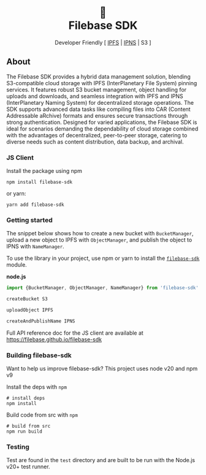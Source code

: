 <h1 align="center">💾<br/>Filebase SDK</h1>
<p align="center">Developer Friendly [ <a href="https://docs.ipfs.tech/concepts/what-is-ipfs/" title="What is IPFS?">IPFS</a> | <a href="https://docs.ipfs.tech/concepts/ipns/" title="What is IPNS?">IPNS</a> | S3 ]</p>

## About

The Filebase SDK provides a hybrid data management solution, blending S3-compatible cloud storage with IPFS 
(InterPlanetary File System) pinning services. It features robust S3 bucket management, object handling for uploads and 
downloads, and seamless integration with IPFS and IPNS (InterPlanetary Naming System) for decentralized storage 
operations. The SDK supports advanced data tasks like compiling files into CAR (Content Addressable aRchive) formats and
ensures secure transactions through strong authentication. Designed for varied applications, the Filebase SDK is ideal 
for scenarios demanding the dependability of cloud storage combined with the advantages of decentralized, peer-to-peer 
storage, catering to diverse needs such as content distribution, data backup, and archival.

### JS Client

Install the package using npm

```shell
npm install filebase-sdk
```

or yarn:

```shell
yarn add filebase-sdk
```

### Getting started

The snippet below shows how to create a new bucket with `BucketManager`, upload a new object to IPFS 
with `ObjectManager`, and publish the object to IPNS with `NameManager`.   

To use the library in your project, use npm or yarn to install the [`filebase-sdk`](https://www.npmjs.com/package/filebase-sdk) module.

**node.js**
````js
import {BucketManager, ObjectManager, NameManager} from 'filebase-sdk'

createBucket S3

uploadObject IPFS

createAndPublishName IPNS
````

Full API reference doc for the JS client are available at https://filebase.github.io/filebase-sdk

### Building filebase-sdk

Want to help us improve filebase-sdk? This project uses node v20 and npm v9

Install the deps with `npm`

```console
# install deps
npm install
```

Build code from src with `npm`

```console
# build from src
npm run build
```

### Testing

Test are found in the `test` directory and are built to be run with the Node.js v20+ test runner.